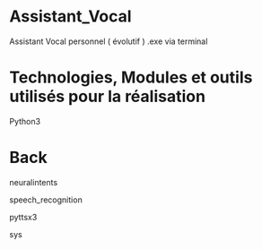 # Assistant_Vocal



Assistant Vocal personnel ( évolutif ) .exe via terminal



# Technologies, Modules et outils utilisés pour la réalisation

Python3


# Back

neuralintents

speech_recognition

pyttsx3

sys




















